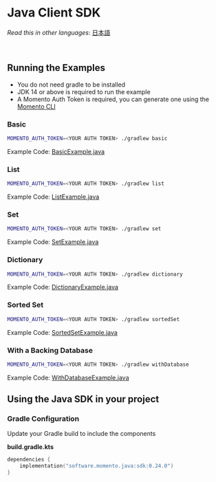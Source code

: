 # Java Client SDK

_Read this in other languages_: [日本語](README.ja.md)

<br>

## Running the Examples

- You do not need gradle to be installed
- JDK 14 or above is required to run the example
- A Momento Auth Token is required, you can generate one using the [Momento CLI](https://github.com/momentohq/momento-cli)

### Basic
```bash
MOMENTO_AUTH_TOKEN=<YOUR AUTH TOKEN> ./gradlew basic
```
Example Code: [BasicExample.java](cache/src/main/java/momento/client/example/BasicExample.java)


### List
```bash
MOMENTO_AUTH_TOKEN=<YOUR AUTH TOKEN> ./gradlew list
```
Example Code: [ListExample.java](cache/src/main/java/momento/client/example/ListExample.java)

### Set
```bash
MOMENTO_AUTH_TOKEN=<YOUR AUTH TOKEN> ./gradlew set
```
Example Code: [SetExample.java](cache/src/main/java/momento/client/example/SetExample.java)

### Dictionary
```bash
MOMENTO_AUTH_TOKEN=<YOUR AUTH TOKEN> ./gradlew dictionary
```
Example Code: [DictionaryExample.java](cache/src/main/java/momento/client/example/DictionaryExample.java)

### Sorted Set
```bash
MOMENTO_AUTH_TOKEN=<YOUR AUTH TOKEN> ./gradlew sortedSet
```
Example Code: [SortedSetExample.java](cache/src/main/java/momento/client/example/SortedSetExample.java)


### With a Backing Database
```bash
MOMENTO_AUTH_TOKEN=<YOUR AUTH TOKEN> ./gradlew withDatabase
```
Example Code: [WithDatabaseExample.java](cache/src/main/java/momento/client/example/advanced/WithDatabaseExample.java)

## Using the Java SDK in your project

### Gradle Configuration

Update your Gradle build to include the components

**build.gradle.kts**

```kotlin
dependencies {
    implementation("software.momento.java:sdk:0.24.0")
}
```
